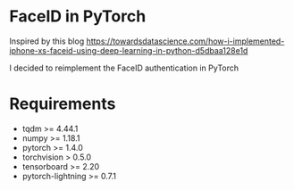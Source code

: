 # FaceID in PyTorch
Inspired by this blog https://towardsdatascience.com/how-i-implemented-iphone-xs-faceid-using-deep-learning-in-python-d5dbaa128e1d

I decided to reimplement the FaceID authentication in PyTorch

# Requirements
- tqdm >= 4.44.1
- numpy >= 1.18.1
- pytorch >= 1.4.0
- torchvision > 0.5.0
- tensorboard >= 2.20
- pytorch-lightning >= 0.7.1